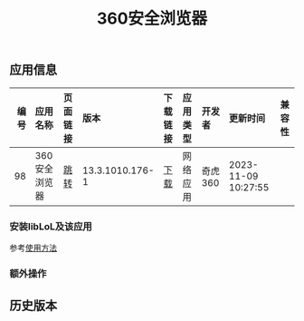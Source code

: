 ﻿---
id: 98
title: 360安全浏览器
toc: true
weight: 98
---

## 应用信息 
|   编号 | 应用名称     | 页面链接                                      | 版本              | 下载链接                                                                                             | 应用类型   | 开发者   | 更新时间                | 兼容性   |
|-----:|:---------|:------------------------------------------|:----------------|:-------------------------------------------------------------------------------------------------|:-------|:------|:--------------------|:------|
|   98 | 360安全浏览器 | [跳转](http://app.loongapps.cn/#/detail/98) | 13.3.1010.176-1 | [下载](http://113.24.212.22:8090/upload/file/browser360-cn-stable_13.3.1010.176-1_loongarch64.deb) | 网络应用   | 奇虎360 | 2023-11-09 10:27:55 |       |
### 安装libLoL及该应用 
参考[使用方法](/docs/usage) 
### 额外操作 


## 历史版本 
 